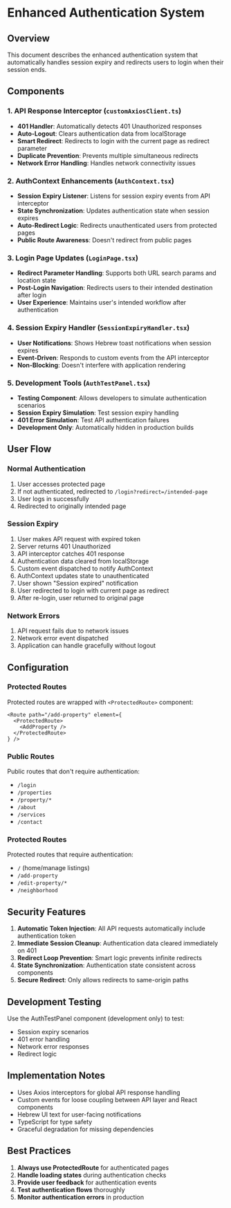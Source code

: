 # Enhanced Authentication System

## Overview
This document describes the enhanced authentication system that automatically handles session expiry and redirects users to login when their session ends.

## Components

### 1. API Response Interceptor (`customAxiosClient.ts`)
- **401 Handler**: Automatically detects 401 Unauthorized responses
- **Auto-Logout**: Clears authentication data from localStorage
- **Smart Redirect**: Redirects to login with the current page as redirect parameter
- **Duplicate Prevention**: Prevents multiple simultaneous redirects
- **Network Error Handling**: Handles network connectivity issues

### 2. AuthContext Enhancements (`AuthContext.tsx`)
- **Session Expiry Listener**: Listens for session expiry events from API interceptor
- **State Synchronization**: Updates authentication state when session expires
- **Auto-Redirect Logic**: Redirects unauthenticated users from protected pages
- **Public Route Awareness**: Doesn't redirect from public pages

### 3. Login Page Updates (`LoginPage.tsx`)
- **Redirect Parameter Handling**: Supports both URL search params and location state
- **Post-Login Navigation**: Redirects users to their intended destination after login
- **User Experience**: Maintains user's intended workflow after authentication

### 4. Session Expiry Handler (`SessionExpiryHandler.tsx`)
- **User Notifications**: Shows Hebrew toast notifications when session expires
- **Event-Driven**: Responds to custom events from the API interceptor
- **Non-Blocking**: Doesn't interfere with application rendering

### 5. Development Tools (`AuthTestPanel.tsx`)
- **Testing Component**: Allows developers to simulate authentication scenarios
- **Session Expiry Simulation**: Test session expiry handling
- **401 Error Simulation**: Test API authentication failures
- **Development Only**: Automatically hidden in production builds

## User Flow

### Normal Authentication
1. User accesses protected page
2. If not authenticated, redirected to `/login?redirect=/intended-page`
3. User logs in successfully
4. Redirected to originally intended page

### Session Expiry
1. User makes API request with expired token
2. Server returns 401 Unauthorized
3. API interceptor catches 401 response
4. Authentication data cleared from localStorage
5. Custom event dispatched to notify AuthContext
6. AuthContext updates state to unauthenticated
7. User shown "Session expired" notification
8. User redirected to login with current page as redirect
9. After re-login, user returned to original page

### Network Errors
1. API request fails due to network issues
2. Network error event dispatched
3. Application can handle gracefully without logout

## Configuration

### Protected Routes
Protected routes are wrapped with `<ProtectedRoute>` component:
```tsx
<Route path="/add-property" element={
  <ProtectedRoute>
    <AddProperty />
  </ProtectedRoute>
} />
```

### Public Routes
Public routes that don't require authentication:
- `/login`
- `/properties`
- `/property/*`
- `/about`
- `/services`
- `/contact`

### Protected Routes
Protected routes that require authentication:
- `/` (home/manage listings)
- `/add-property`
- `/edit-property/*`
- `/neighborhood`

## Security Features

1. **Automatic Token Injection**: All API requests automatically include authentication token
2. **Immediate Session Cleanup**: Authentication data cleared immediately on 401
3. **Redirect Loop Prevention**: Smart logic prevents infinite redirects
4. **State Synchronization**: Authentication state consistent across components
5. **Secure Redirect**: Only allows redirects to same-origin paths

## Development Testing

Use the AuthTestPanel component (development only) to test:
- Session expiry scenarios
- 401 error handling
- Network error responses
- Redirect logic

## Implementation Notes

- Uses Axios interceptors for global API response handling
- Custom events for loose coupling between API layer and React components
- Hebrew UI text for user-facing notifications
- TypeScript for type safety
- Graceful degradation for missing dependencies

## Best Practices

1. **Always use ProtectedRoute** for authenticated pages
2. **Handle loading states** during authentication checks
3. **Provide user feedback** for authentication events
4. **Test authentication flows** thoroughly
5. **Monitor authentication errors** in production
